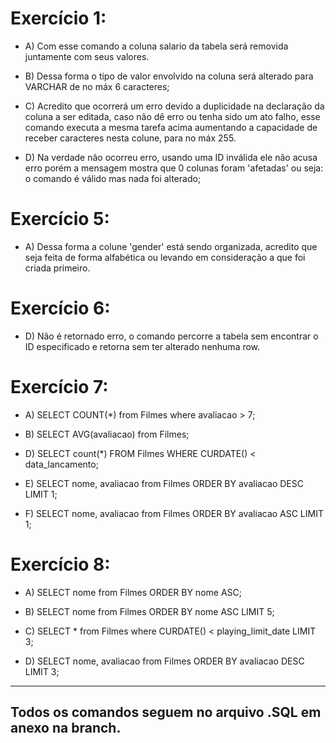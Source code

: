 # Exercício 1:

* A) Com esse comando a coluna salario da tabela será removida juntamente com seus valores.

* B) Dessa forma o tipo de valor envolvido na coluna será alterado para VARCHAR de no máx 6 caracteres;

* C) Acredito que ocorrerá um erro devido a duplicidade na declaração da coluna a ser editada, caso não dê erro ou tenha sido um ato falho, esse comando executa a mesma tarefa acima aumentando a capacidade de receber caracteres nesta colune, para no máx 255.

* D) Na verdade não ocorreu erro, usando uma ID inválida ele não acusa erro porém a mensagem mostra que 0 colunas foram 'afetadas' ou seja: o comando é válido mas nada foi alterado;

# Exercício 5:

* A) Dessa forma a colune 'gender' está sendo organizada, acredito que seja feita de forma alfabética ou levando em consideração a que foi criada primeiro.

# Exercício 6:

* D) Não é retornado erro, o comando percorre a tabela sem encontrar o ID especificado e retorna sem ter alterado nenhuma row.

# Exercício 7:

* A) SELECT COUNT(*) from Filmes where avaliacao > 7;

* B) SELECT AVG(avaliacao) from Filmes;

* D) SELECT count(*) FROM Filmes WHERE CURDATE() < data_lancamento;

* E) SELECT nome, avaliacao from Filmes ORDER BY avaliacao DESC LIMIT 1;

* F) SELECT nome, avaliacao from Filmes ORDER BY avaliacao ASC LIMIT 1;

# Exercício 8:

* A) SELECT nome from Filmes ORDER BY nome ASC;

* B) SELECT nome from Filmes ORDER BY nome ASC LIMIT 5;

* C) SELECT * from Filmes where CURDATE() < playing_limit_date LIMIT 3;

* D) SELECT nome, avaliacao from Filmes ORDER BY avaliacao DESC LIMIT 3;


-------


## Todos os comandos seguem no arquivo .SQL em anexo na branch.